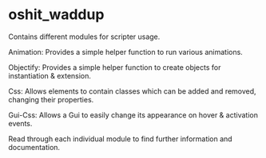 # oshit_waddup

Contains different modules for scripter usage.

Animation:  Provides a simple helper function to run various animations.

Objectify:  Provides a simple helper function to create objects for instantiation & extension.

Css:        Allows elements to contain classes which can be added and removed, changing their properties.

Gui-Css:    Allows a Gui to easily change its appearance on hover & activation events.



Read through each individual module to find further information and documentation.
